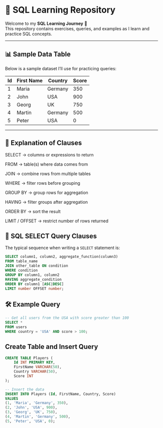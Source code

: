 # 📘 SQL Learning Repository

Welcome to my **SQL Learning Journey** 🚀  
This repository contains exercises, queries, and examples as I learn and practice SQL concepts.  

---

## 📊 Sample Data Table  

Below is a sample dataset I’ll use for practicing queries:

| Id | First Name | Country  | Score |
|----|------------|----------|-------|
| 1  | Maria      | Germany  | 350   |
| 2  | John       | USA      | 900   |
| 3  | Georg      | UK       | 750   |
| 4  | Martin     | Germany  | 500   |
| 5  | Peter      | USA      | 0     |

---

## 📖 Explanation of Clauses

SELECT → columns or expressions to return

FROM → table(s) where data comes from

JOIN → combine rows from multiple tables

WHERE → filter rows before grouping

GROUP BY → group rows for aggregation

HAVING → filter groups after aggregation

ORDER BY → sort the result

LIMIT / OFFSET → restrict number of rows returned

## 🔢 SQL SELECT Query Clauses

The typical sequence when writing a `SELECT` statement is:

```sql
SELECT column1, column2, aggregate_function(column3)
FROM table_name
JOIN other_table ON condition
WHERE condition
GROUP BY column1, column2
HAVING aggregate_condition
ORDER BY column1 [ASC|DESC]
LIMIT number OFFSET number;
```

## 🛠️ Example Query  

```sql
-- Get all users from the USA with score greater than 100
SELECT *
FROM users
WHERE country = 'USA' AND score > 100;
```

## Create Table and Insert Query

```sql
CREATE TABLE Players (
    Id INT PRIMARY KEY,
    FirstName VARCHAR(50),
    Country VARCHAR(50),
    Score INT
);

-- Insert the data
INSERT INTO Players (Id, FirstName, Country, Score)
VALUES
(1, 'Maria', 'Germany', 350),
(2, 'John', 'USA', 900),
(3, 'Georg', 'UK', 750),
(4, 'Martin', 'Germany', 500),
(5, 'Peter', 'USA', 0);
```